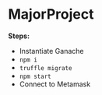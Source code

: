 # MajorProject

**Steps:**
- Instantiate Ganache
- `npm i`
- `truffle migrate`
- `npm start`
- Connect to Metamask
